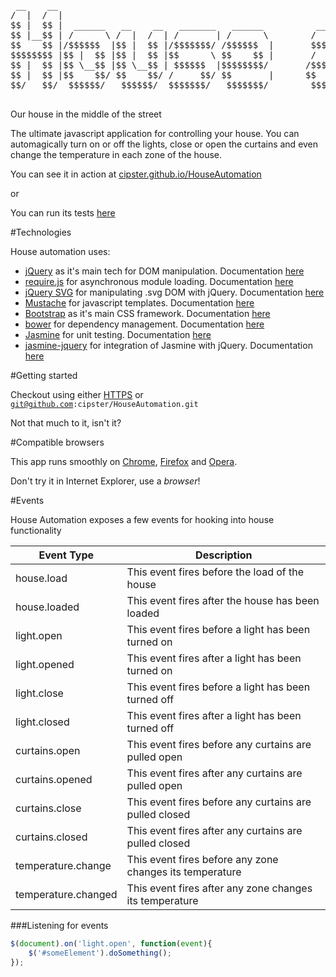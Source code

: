 
<pre>
 __    __                                                                      __                                          __      __                     
/  |  /  |                                                                    /  |                                        /  |    /  |                    
$$ |  $$ |  ______   __    __   _______   ______          ______   __    __  _$$ |_     ______   _____  ____    ______   _$$ |_   $$/   ______   _______  
$$ |__$$ | /      \ /  |  /  | /       | /      \        /      \ /  |  /  |/ $$   |   /      \ /     \/    \  /      \ / $$   |  /  | /      \ /       \ 
$$    $$ |/$$$$$$  |$$ |  $$ |/$$$$$$$/ /$$$$$$  |       $$$$$$  |$$ |  $$ |$$$$$$/   /$$$$$$  |$$$$$$ $$$$  | $$$$$$  |$$$$$$/   $$ |/$$$$$$  |$$$$$$$  |
$$$$$$$$ |$$ |  $$ |$$ |  $$ |$$      \ $$    $$ |       /    $$ |$$ |  $$ |  $$ | __ $$ |  $$ |$$ | $$ | $$ | /    $$ |  $$ | __ $$ |$$ |  $$ |$$ |  $$ |
$$ |  $$ |$$ \__$$ |$$ \__$$ | $$$$$$  |$$$$$$$$/       /$$$$$$$ |$$ \__$$ |  $$ |/  |$$ \__$$ |$$ | $$ | $$ |/$$$$$$$ |  $$ |/  |$$ |$$ \__$$ |$$ |  $$ |
$$ |  $$ |$$    $$/ $$    $$/ /     $$/ $$       |      $$    $$ |$$    $$/   $$  $$/ $$    $$/ $$ | $$ | $$ |$$    $$ |  $$  $$/ $$ |$$    $$/ $$ |  $$ |
$$/   $$/  $$$$$$/   $$$$$$/  $$$$$$$/   $$$$$$$/        $$$$$$$/  $$$$$$/     $$$$/   $$$$$$/  $$/  $$/  $$/  $$$$$$$/    $$$$/  $$/  $$$$$$/  $$/   $$/ 

</pre>                                                                                                                                                     
                                                                                                                                                          
                                                                                                                                                          

Our house in the middle of the street


The ultimate javascript application for controlling your house. You can automagically turn on or off the lights, 
close or open the curtains and even change the temperature in each zone of the house.  

You can see it in action at [cipster.github.io/HouseAutomation](https://cipster.github.io/HouseAutomation/)

 or 
 
You can run its tests [here](https://cipster.github.io/HouseAutomation/tests/testRunner.html) 


#Technologies

House automation uses: 

 * [jQuery](https://jquery.com/) as it's main tech for DOM manipulation. Documentation [here](https://api.jquery.com/)
 * [require.js](requirejs.org/) for asynchronous module loading. Documentation [here](http://requirejs.org/docs/api.html)
 * [jQuery SVG](http://keith-wood.name/svg.html) for manipulating .svg DOM with jQuery. Documentation [here](http://keith-wood.name/svgRef.html)
 * [Mustache](https://mustache.github.io/) for javascript templates. Documentation [here](https://github.com/janl/mustache.js) 
 * [Bootstrap](http://getbootstrap.com/) as it's main CSS framework. Documentation [here](http://getbootstrap.com/getting-started/) 
 * [bower](http://bower.io/) for dependency management. Documentation [here](http://bower.io/docs/api/)
 * [Jasmine](http://jasmine.github.io) for unit testing. Documentation [here](http://jasmine.github.io/2.2/introduction.html)
 * [jasmine-jquery](https://github.com/velesin/jasmine-jquery) for integration of Jasmine with jQuery. Documentation [here](https://github.com/velesin/jasmine-jquery/blob/master/README.md) 
    
#Getting started

Checkout using either [HTTPS](https://github.com/cipster/HouseAutomation.git) or <code>git@github.com:cipster/HouseAutomation.git</code>

Not that much to it, isn't it?

#Compatible browsers

This app runs smoothly on [Chrome](https://www.google.com/chrome/browser/desktop/index.html), [Firefox](https://www.mozilla.org/en-US/firefox/new/) and [Opera](http://www.opera.com/).

Don't try it in Internet Explorer, use a *browser*!

#Events

House Automation exposes a few events for hooking into house functionality

|Event Type|Description|
|---|---|
|house.load| This event fires before the load of the house|
|house.loaded| This event fires after the house has been loaded|
|light.open| This event fires before a light has been turned on|
|light.opened| This event fires after a light has been turned on|
|light.close| This event fires before a light has been turned off|
|light.closed| This event fires after a light has been turned off|
|curtains.open| This event fires before any curtains are pulled open|
|curtains.opened| This event fires after any curtains are pulled open|
|curtains.close| This event fires before any curtains are pulled closed|
|curtains.closed| This event fires after any curtains are pulled closed|
|temperature.change| This event fires before any zone changes its temperature|
|temperature.changed| This event fires after any zone changes its temperature|

###Listening for events
```javascript
$(document).on('light.open', function(event){
    $('#someElement').doSomething();
});
```


